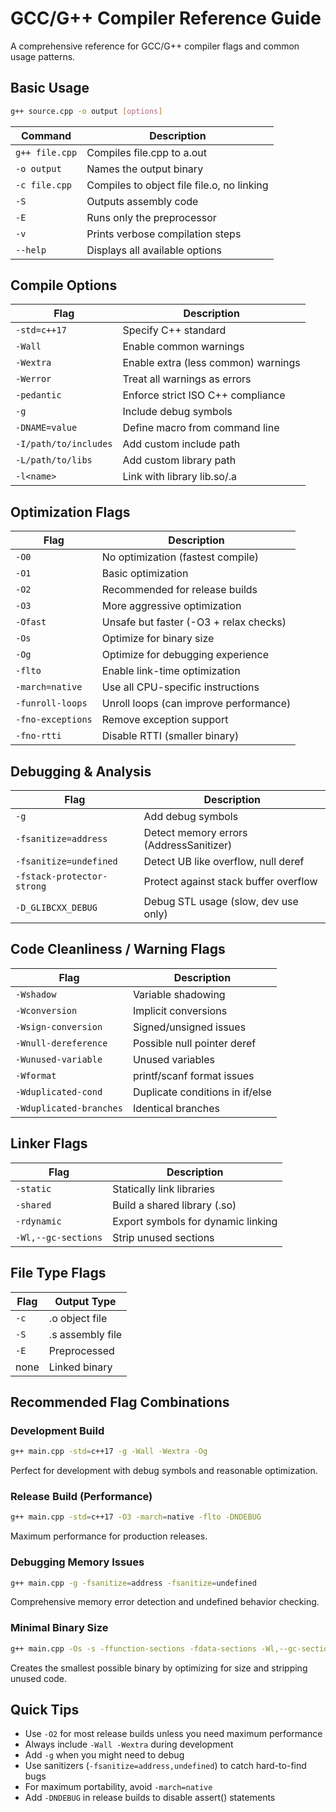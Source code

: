 # GCC/G++ Compiler Reference Guide

A comprehensive reference for GCC/G++ compiler flags and common usage patterns.

## Basic Usage

```bash
g++ source.cpp -o output [options]
```

| Command | Description |
|---------|-------------|
| `g++ file.cpp` | Compiles file.cpp to a.out |
| `-o output` | Names the output binary |
| `-c file.cpp` | Compiles to object file file.o, no linking |
| `-S` | Outputs assembly code |
| `-E` | Runs only the preprocessor |
| `-v` | Prints verbose compilation steps |
| `--help` | Displays all available options |

## Compile Options

| Flag | Description |
|------|-------------|
| `-std=c++17` | Specify C++ standard |
| `-Wall` | Enable common warnings |
| `-Wextra` | Enable extra (less common) warnings |
| `-Werror` | Treat all warnings as errors |
| `-pedantic` | Enforce strict ISO C++ compliance |
| `-g` | Include debug symbols |
| `-DNAME=value` | Define macro from command line |
| `-I/path/to/includes` | Add custom include path |
| `-L/path/to/libs` | Add custom library path |
| `-l<name>` | Link with library lib<name>.so/.a |

## Optimization Flags

| Flag | Description |
|------|-------------|
| `-O0` | No optimization (fastest compile) |
| `-O1` | Basic optimization |
| `-O2` | Recommended for release builds |
| `-O3` | More aggressive optimization |
| `-Ofast` | Unsafe but faster (-O3 + relax checks) |
| `-Os` | Optimize for binary size |
| `-Og` | Optimize for debugging experience |
| `-flto` | Enable link-time optimization |
| `-march=native` | Use all CPU-specific instructions |
| `-funroll-loops` | Unroll loops (can improve performance) |
| `-fno-exceptions` | Remove exception support |
| `-fno-rtti` | Disable RTTI (smaller binary) |

## Debugging & Analysis

| Flag | Description |
|------|-------------|
| `-g` | Add debug symbols |
| `-fsanitize=address` | Detect memory errors (AddressSanitizer) |
| `-fsanitize=undefined` | Detect UB like overflow, null deref |
| `-fstack-protector-strong` | Protect against stack buffer overflow |
| `-D_GLIBCXX_DEBUG` | Debug STL usage (slow, dev use only) |

## Code Cleanliness / Warning Flags

| Flag | Description |
|------|-------------|
| `-Wshadow` | Variable shadowing |
| `-Wconversion` | Implicit conversions |
| `-Wsign-conversion` | Signed/unsigned issues |
| `-Wnull-dereference` | Possible null pointer deref |
| `-Wunused-variable` | Unused variables |
| `-Wformat` | printf/scanf format issues |
| `-Wduplicated-cond` | Duplicate conditions in if/else |
| `-Wduplicated-branches` | Identical branches |

## Linker Flags

| Flag | Description |
|------|-------------|
| `-static` | Statically link libraries |
| `-shared` | Build a shared library (.so) |
| `-rdynamic` | Export symbols for dynamic linking |
| `-Wl,--gc-sections` | Strip unused sections |

## File Type Flags

| Flag | Output Type |
|------|-------------|
| `-c` | .o object file |
| `-S` | .s assembly file |
| `-E` | Preprocessed |
| none | Linked binary |

## Recommended Flag Combinations

### Development Build
```bash
g++ main.cpp -std=c++17 -g -Wall -Wextra -Og
```
Perfect for development with debug symbols and reasonable optimization.

### Release Build (Performance)
```bash
g++ main.cpp -std=c++17 -O3 -march=native -flto -DNDEBUG
```
Maximum performance for production releases.

### Debugging Memory Issues
```bash
g++ main.cpp -g -fsanitize=address -fsanitize=undefined
```
Comprehensive memory error detection and undefined behavior checking.

### Minimal Binary Size
```bash
g++ main.cpp -Os -s -ffunction-sections -fdata-sections -Wl,--gc-sections
```
Creates the smallest possible binary by optimizing for size and stripping unused code.

## Quick Tips

- Use `-O2` for most release builds unless you need maximum performance
- Always include `-Wall -Wextra` during development
- Add `-g` when you might need to debug
- Use sanitizers (`-fsanitize=address,undefined`) to catch hard-to-find bugs
- For maximum portability, avoid `-march=native`
- Add `-DNDEBUG` in release builds to disable assert() statements
